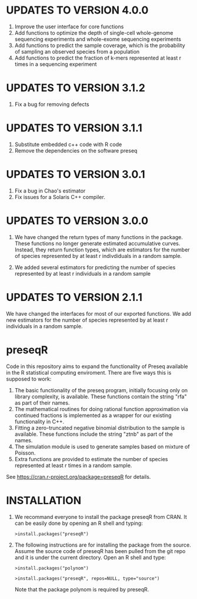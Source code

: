 UPDATES TO VERSION 4.0.0
========================
1. Improve the user interface for core functions
2. Add functions to optimize the depth of single-cell whole-genome sequencing
experiments and whole-exome sequencing experiments
3. Add functions to predict the sample coverage, which is the probability of
sampling an observed species from a population
4. Add functions to predict the fraction of k-mers represented at least r times
in a sequencing experiment

UPDATES TO VERSION 3.1.2
========================
1. Fix a bug for removing defects

UPDATES TO VERSION 3.1.1
========================
1. Substitute embedded c++ code with R code
2. Remove the dependencies on the software preseq 

UPDATES TO VERSION 3.0.1
========================

1. Fix a bug in Chao's estimator
2. Fix issues for a Solaris C++ compiler.

UPDATES TO VERSION 3.0.0
========================

1. We have changed the return types of many functions in the package. These
functions no longer generate estimated accumulative curves. 
Instead, they return function types, which are estimators for the number
of species represented by at least r indivdiduals in a random sample. 

2. We added several estimators for predicting the number of species represented
by at least r individuals in a random sample

UPDATES TO VERSION 2.1.1
========================

We have changed the interfaces for most of our exported functions. We add new
estimators for the number of species represented by at least r individuals in
a random sample.

preseqR
=======

Code in this repository aims to expand the functionality of Preseq available in 
the R statistical computing enviroment. There are five ways this is supposed to
work:

  1.  The basic functionality of the preseq program, initially focusing only
      on library complexity, is available. These functions contain the 
      string "rfa" as part of their names.
  2.  The mathematical routines for doing rational function approximation via
      continued fractions is implemented as a wrapper for our existing
      functionality in C++.
  3.  Fitting a zero-truncated negative binomial distribution to the sample is
      available. These functions include the string "ztnb" as part of the names.
  4.  The simulation module is used to generate samples based on mixture of Poisson.
  5.  Extra functions are provided to estimate the number of species represented
      at least r times in a random sample.

See <https://cran.r-project.org/package=preseqR> for details.

INSTALLATION
============

1. We recommand everyone to install the package preseqR from CRAN. 
It can be easily done by opening an R shell and typing:

   ``>install.packages("preseqR")``

2. The following instructions are for installing the package from the source. 
Assume the source code of preseqR has been pulled from the git repo and it is 
under the current directory. Open an R shell and type:
   
   ``>install.packages("polynom")``
   
   ``>install.packages("preseqR", repos=NULL, type="source")``
   
   Note that the package polynom is required by preseqR.

